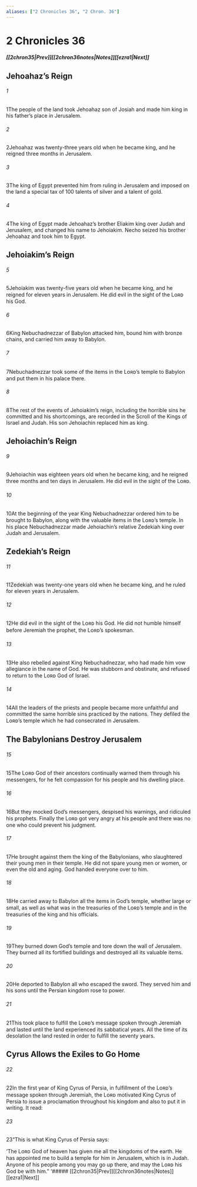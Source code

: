 ```yaml
---
aliases: ["2 Chronicles 36", "2 Chron. 36"]
---
```

# 2 Chronicles 36
##### <span class=arrow-left></span>[[2chron35|Prev]]<span class=navigation-separator></span>[[2chron36notes|Notes]]<span class=navigation-separator></span>[[ezra1|Next]]<span class=arrow-right></span>
## Jehoahaz’s Reign
###### 1
<span class=verse-first>1</span>The people of the land took Jehoahaz son of Josiah and made him king in his father’s place in Jerusalem.
###### 2
<span class=verse-body>2</span>Jehoahaz was twenty-three years old when he became king, and he reigned three months in Jerusalem.
###### 3
<span class=verse-body>3</span>The king of Egypt prevented him from ruling in Jerusalem and imposed on the land a special tax of 100 talents of silver and a talent of gold.
###### 4
<span class=verse-body>4</span>The king of Egypt made Jehoahaz’s brother Eliakim king over Judah and Jerusalem, and changed his name to Jehoiakim. Necho seized his brother Jehoahaz and took him to Egypt.
## Jehoiakim’s Reign
###### 5
<span class=verse-first>5</span>Jehoiakim was twenty-five years old when he became king, and he reigned for eleven years in Jerusalem. He did evil in the sight of the Lᴏʀᴅ his God.
###### 6
<span class=verse-body>6</span>King Nebuchadnezzar of Babylon attacked him, bound him with bronze chains, and carried him away to Babylon.
###### 7
<span class=verse-body>7</span>Nebuchadnezzar took some of the items in the Lᴏʀᴅ’s temple to Babylon and put them in his palace there.
###### 8
<span class=verse-body>8</span>The rest of the events of Jehoiakim’s reign, including the horrible sins he committed and his shortcomings, are recorded in the Scroll of the Kings of Israel and Judah. His son Jehoiachin replaced him as king.
## Jehoiachin’s Reign
###### 9
<span class=verse-first>9</span>Jehoiachin was eighteen years old when he became king, and he reigned three months and ten days in Jerusalem. He did evil in the sight of the Lᴏʀᴅ.
###### 10
<span class=verse-body>10</span>At the beginning of the year King Nebuchadnezzar ordered him to be brought to Babylon, along with the valuable items in the Lᴏʀᴅ’s temple. In his place Nebuchadnezzar made Jehoiachin’s relative Zedekiah king over Judah and Jerusalem.
## Zedekiah’s Reign
###### 11
<span class=verse-first>11</span>Zedekiah was twenty-one years old when he became king, and he ruled for eleven years in Jerusalem.
###### 12
<span class=verse-body>12</span>He did evil in the sight of the Lᴏʀᴅ his God. He did not humble himself before Jeremiah the prophet, the Lᴏʀᴅ’s spokesman.
###### 13
<span class=verse-body>13</span>He also rebelled against King Nebuchadnezzar, who had made him vow allegiance in the name of God. He was stubborn and obstinate, and refused to return to the Lᴏʀᴅ God of Israel.
###### 14
<span class=verse-body>14</span>All the leaders of the priests and people became more unfaithful and committed the same horrible sins practiced by the nations. They defiled the Lᴏʀᴅ’s temple which he had consecrated in Jerusalem.
## The Babylonians Destroy Jerusalem
###### 15
<span class=verse-first>15</span>The Lᴏʀᴅ God of their ancestors continually warned them through his messengers, for he felt compassion for his people and his dwelling place.
###### 16
<span class=verse-body>16</span>But they mocked God’s messengers, despised his warnings, and ridiculed his prophets. Finally the Lᴏʀᴅ got very angry at his people and there was no one who could prevent his judgment.
###### 17
<span class=verse-body>17</span>He brought against them the king of the Babylonians, who slaughtered their young men in their temple. He did not spare young men or women, or even the old and aging. God handed everyone over to him.
###### 18
<span class=verse-body>18</span>He carried away to Babylon all the items in God’s temple, whether large or small, as well as what was in the treasuries of the Lᴏʀᴅ’s temple and in the treasuries of the king and his officials.
###### 19
<span class=verse-body>19</span>They burned down God’s temple and tore down the wall of Jerusalem. They burned all its fortified buildings and destroyed all its valuable items.
###### 20
<span class=verse-body>20</span>He deported to Babylon all who escaped the sword. They served him and his sons until the Persian kingdom rose to power.
###### 21
<span class=verse-body>21</span>This took place to fulfill the Lᴏʀᴅ’s message spoken through Jeremiah and lasted until the land experienced its sabbatical years. All the time of its desolation the land rested in order to fulfill the seventy years.
## Cyrus Allows the Exiles to Go Home
###### 22
<span class=verse-first>22</span>In the first year of King Cyrus of Persia, in fulfillment of the Lᴏʀᴅ’s message spoken through Jeremiah, the Lᴏʀᴅ motivated King Cyrus of Persia to issue a proclamation throughout his kingdom and also to put it in writing. It read:
###### 23
<span class=verse-body>23</span>“This is what King Cyrus of Persia says:
<div class=paragraph-break></div>

‘The Lᴏʀᴅ God of heaven has given me all the kingdoms of the earth. He has appointed me to build a temple for him in Jerusalem, which is in Judah. Anyone of his people among you may go up there, and may the Lᴏʀᴅ his God be with him.”
<span class=arrow-right></span>‘##### <span class=arrow-left></span>[[2chron35|Prev]]<span class=navigation-separator></span>[[2chron36notes|Notes]]<span class=navigation-separator></span>[[ezra1|Next]]